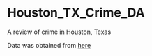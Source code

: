 # Houston_TX_Crime_DA
A review of crime in Houston, Texas

Data was obtained from [here](http://www.houstontx.gov/police/cs/Monthly_Crime_Data_by_Street_and_Police_Beat.htm)
